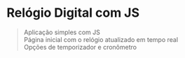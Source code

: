 # Relógio Digital com JS
> Aplicação simples com JS <br />
> Página inicial com o relógio atualizado em tempo real <br />
> Opções de temporizador e cronômetro
